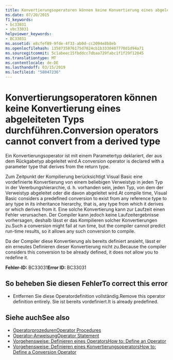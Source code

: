 ```yaml
---
title: Konvertierungsoperatoren können keine Konvertierung eines abgeleiteten Typs durchführen.
ms.date: 07/20/2015
f1_keywords:
- bc33031
- vbc33031
helpviewer_keywords:
- BC33031
ms.assetid: e8cfef89-9fde-4f33-ab0d-cc2094e8b8eb
ms.openlocfilehash: 1358735876175d7024cb1b3330407770d1d94a71
ms.sourcegitcommit: 5c1abeec15fbddcc7dbaa729fabc1f1f29f12045
ms.translationtype: MT
ms.contentlocale: de-DE
ms.lasthandoff: 03/15/2019
ms.locfileid: "58047236"
---
```

# <a name="conversion-operators-cannot-convert-from-a-derived-type"></a><span data-ttu-id="71094-102">Konvertierungsoperatoren können keine Konvertierung eines abgeleiteten Typs durchführen.</span><span class="sxs-lookup"><span data-stu-id="71094-102">Conversion operators cannot convert from a derived type</span></span>
<span data-ttu-id="71094-103">Ein Konvertierungsoperator ist mit einem Parametertyp deklariert, der aus dem Rückgabetyp abgeleitet wird.</span><span class="sxs-lookup"><span data-stu-id="71094-103">A conversion operator is declared with a parameter type that derives from the return type.</span></span>  
  
 <span data-ttu-id="71094-104">Zum Zeitpunkt der Kompilierung berücksichtigt Visual Basic eine vordefinierte Konvertierung von einem beliebigen Verweistyp in jeden Typ in der Vererbungshierarchie, d. h. vorhanden sein, jeden Typ, von dem der Verweistyp abgeleitet oder die davon abgeleitet wird.</span><span class="sxs-lookup"><span data-stu-id="71094-104">At compile time, Visual Basic considers a predefined conversion to exist from any reference type to any type in its inheritance hierarchy, that is, any type from which it derives or which derives from it.</span></span> <span data-ttu-id="71094-105">Eine solche Konvertierung kann zur Laufzeit einen Fehler verursachen. Der Compiler kann jedoch keine Laufzeitergebnisse vorhersagen, deshalb lässt er das Kompilieren solcher Konvertierungen zu.</span><span class="sxs-lookup"><span data-stu-id="71094-105">Such a conversion might fail at run time, but the compiler cannot predict run-time results, so it allows any such conversion to compile.</span></span>  
  
 <span data-ttu-id="71094-106">Da der Compiler diese Konvertierung als bereits definiert ansieht, lässt er ein erneutes Definieren dieser Konvertierung nicht zu.</span><span class="sxs-lookup"><span data-stu-id="71094-106">Because the compiler considers this conversion to be already defined, it does not allow you to redefine it.</span></span>  
  
 <span data-ttu-id="71094-107">**Fehler-ID:** BC33031</span><span class="sxs-lookup"><span data-stu-id="71094-107">**Error ID:** BC33031</span></span>  
  
## <a name="to-correct-this-error"></a><span data-ttu-id="71094-108">So beheben Sie diesen Fehler</span><span class="sxs-lookup"><span data-stu-id="71094-108">To correct this error</span></span>  
  
-   <span data-ttu-id="71094-109">Entfernen Sie diese Operatordefinition vollständig.</span><span class="sxs-lookup"><span data-stu-id="71094-109">Remove this operator definition entirely.</span></span> <span data-ttu-id="71094-110">Sie ist bereits vordefiniert.</span><span class="sxs-lookup"><span data-stu-id="71094-110">It is already predefined.</span></span>  
  
## <a name="see-also"></a><span data-ttu-id="71094-111">Siehe auch</span><span class="sxs-lookup"><span data-stu-id="71094-111">See also</span></span>

- [<span data-ttu-id="71094-112">Operatorprozeduren</span><span class="sxs-lookup"><span data-stu-id="71094-112">Operator Procedures</span></span>](../../visual-basic/programming-guide/language-features/procedures/operator-procedures.md)
- [<span data-ttu-id="71094-113">Operator-Anweisung</span><span class="sxs-lookup"><span data-stu-id="71094-113">Operator Statement</span></span>](../../visual-basic/language-reference/statements/operator-statement.md)
- [<span data-ttu-id="71094-114">Vorgehensweise: Definieren eines Operators</span><span class="sxs-lookup"><span data-stu-id="71094-114">How to: Define an Operator</span></span>](../../visual-basic/programming-guide/language-features/procedures/how-to-define-an-operator.md)
- [<span data-ttu-id="71094-115">Vorgehensweise: Definieren eines Konvertierungsoperators</span><span class="sxs-lookup"><span data-stu-id="71094-115">How to: Define a Conversion Operator</span></span>](../../visual-basic/programming-guide/language-features/procedures/how-to-define-a-conversion-operator.md)
